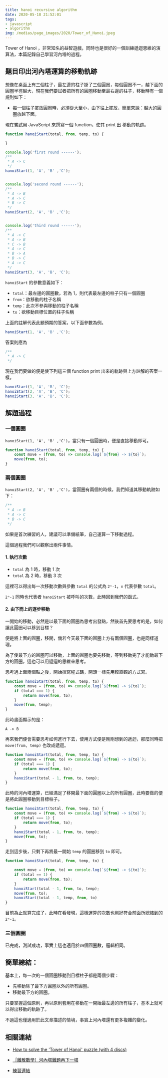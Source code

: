 ```yaml
---
title: hanoi recursive algorithm
date: 2020-05-18 21:52:01
tags:
- javascript
- algorithm
img: /medias/page_images/2020/Tower_of_Hanoi.jpeg
---
```


Tower of Hanoi ，非常知名的益智遊戲，同時也是很好的一個訓練遞迴思維的演算法，本篇記錄自己學習河內塔的過程。

## 題目印出河內塔運算的移動軌跡

想像在桌面上有三個柱子，最左邊的柱子掛了三個圓圈，每個圓圈不一，越下面的圓圈半徑越大，現在我們要試者把所有的圓圈移動至最右邊的柱子，移動時有一個規則如下：

* 每一個柱子擺放圓圈時，必須從大至小，由下往上擺放，簡單來說：越大的圓圈放越下面。

現在嘗試用 JavaScript 來撰寫一個 function，使其 print 出 移動的軌跡。

```javascript
function hanoiStart(total, from, temp, to) {

}

console.log('first round ------');
/**
 * A -> C
 */
hanoiStart(1, 'A', 'B' ,'C');


console.log('second round ------');
/**
 * A -> B
 * A -> C
 * B -> C
 */
hanoiStart(2, 'A', 'B' ,'C');


console.log('third round ------');
/**
 * A -> C
 * A -> B
 * C -> B
 * A -> C
 * B -> A
 * B -> C
 * A -> C
 */
hanoiStart(3, 'A', 'B', 'C');
```

`hanoiStart` 的參數意義如下：
* `total`：最左邊的圓圈數，若為 1，則代表最左邊的柱子只有一個圓圈
* `from`：欲移動的柱子名稱
* `temp`：此次不參與移動的柱子名稱
* `to`：欲移動目標位置的柱子名稱

上面的註解代表此題預期的答案，以下面參數為例。

```javascript
hanoiStart(1, 'A', 'B' ,'C');
```

答案則應為

```javascript
/**
 * A -> C
 */
```

現在我們要做的便是使下列這三個 function print 出來的軌跡與上方註解的答案一樣。

```javascript
hanoiStart(1, 'A', 'B', 'C');
hanoiStart(2, 'A', 'B', 'C');
hanoiStart(3, 'A', 'B', 'C');
```

## 解題過程

### 一個圓圈
`hanoiStart(1, 'A', 'B' ,'C')`，當只有一個圓圈時，便是直接移動即可。

```javascript
function hanoiStart(total, from, temp, to) {
    const move = (from, to) => console.log(`${from} -> ${to}`);
    move(from, to);
}
```

### 兩個圓圈
`hanoiStart(2, 'A', 'B' ,'C')`，當圓圈有兩個的時候，我們知道其移動軌跡如下：

```javascript
/**
 * A -> B
 * A -> C
 * B -> C
 */
```

如果是首次練習的人，建議可以準備紙筆，自己運算一下移動過程。

這個過程我們可以觀察出兩件事情。

#### 1. 執行次數

* `total` 為 1 時，移動 1 次
* `total` 為 2 時，移動 3 次

這裡可以得出每一次移動次數與參數 `total` 的公式為 `2ⁿ-1`，`n` 代表參數 `total`。

`2ⁿ-1` 同時也代表者 `hanoiStart` 被呼叫的次數，此時回到我們的函式。

#### 2. 由下而上的逐步移動

一開始的移動，必然是以最下面的圓圈為思考出發點，然後首先要思考的是，如何讓此圓圈可以移到目標？

便是將上面的圓圈，移開，倘若今天最下面的圓圈上方有兩個圓圈，也是同樣道理。

為了使最下方的圓圈可以移動，上面的圓圈也要先移動，等到移動完了才能動最下方的圓圈，這也可以用遞迴的思維來思考。

思考過上面兩個點之後，開始撰寫程式碼，開頭一樣先用較直觀的方式寫。

```javascript
function hanoiStart(total, from, temp, to) {
    const move = (from, to) => console.log(`${from} -> ${to}`);
    if (total === 1) {
        return move(from, to);
    }
    move(from, temp);
}
```

此時畫面顯示的是：

```
A -> B
```

再來我們便會需要思考如何進行下去，使用方式便是剛剛想到的遞迴，那麼同時把 `move(from, temp)` 也改成遞迴。

```javascript
function hanoiStart(total, from, temp, to) {
    const move = (from, to) => console.log(`${from} -> ${to}`);
    if (total === 1) {
        return move(from, to);
    }
    hanoiStart(total - 1, from, to, temp);
}
```

此時的河內塔運算，已經滿足了移開最下面的圓圈以上的所有圓圈，此時要做的便是將此圓圈移動到目標柱子。

```javascript
function hanoiStart(total, from, temp, to) {
    const move = (from, to) => console.log(`${from} -> ${to}`);
    if (total === 1) {
        return move(from, to);
    }
    hanoiStart(total - 1, from, to, temp);
    move(from, to);
}
```

走到這步後，只剩下再將最一開始 `temp` 的圓圈移到 `to` 即可。

```javascript
function hanoiStart(total, from, temp, to) {

    const move = (from, to) => console.log(`${from} -> ${to}`);
    if (total == 1) {
        return move(from, to);
    }
    hanoiStart(total - 1, from, to, temp);
    move(from, to);
    hanoiStart(total - 1, temp, from, to)
}
```

目前為止就算完成了，此時在看發現，這樣運算的次數也剛好符合前面所總結到的 `2ⁿ-1`。



### 三個圓圈

已完成，測試成功，事實上這也適用於四個圓圈數，邏輯相同。

## 簡單總結：

基本上，每一次的一個圓圈移動到目標柱子都是兩個步驟：
* 先移動除了最下方圓圈以外的所有圓圈。
* 移動最下方的圓圈。

只要掌握這個原則，再以原則套用在移動在一開始最左邊的所有柱子，基本上就可以得出移動的軌跡了。

不過這也僅適用於此文章描述的情境，事實上河內塔還有更多複雜的變化。

## 相關連結

* [How to solve the 'Tower of Hanoi' puzzle (with 4 discs)](https://www.youtube.com/watch?v=5Wn4EboLrMM)

* [［離散數學］河內塔難題再下一塔](https://sites.google.com/a/g2.nctu.edu.tw/unimath/2017-11/Hanoi)
* [練習連結](https://github.com/mpp21x/algorithm-exercise/tree/master/hanoi)
